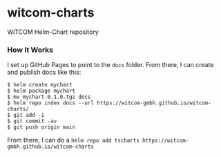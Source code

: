 # witcom-charts
WiTCOM Helm-Chart repository

### How It Works

I set up GitHub Pages to point to the `docs` folder. From there, I can
create and publish docs like this:

```console
$ helm create mychart
$ helm package mychart
$ mv mychart-0.1.0.tgz docs
$ helm repo index docs --url https://witcom-gmbh.github.io/witcom-charts/
$ git add -i
$ git commit -av
$ git push origin main
```

From there, I can do a `helm repo add tscharts
https://witcom-gmbh.github.io/witcom-charts`
